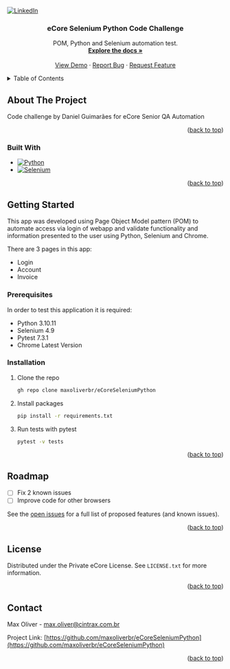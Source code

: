 <!-- Improved compatibility of back to top link: See: https://github.com/othneildrew/Best-README-Template/pull/73 -->
<a name="readme-top"></a>
<!--
*** Thanks for checking out the Best-README-Template. If you have a suggestion
*** that would make this better, please fork the repo and create a pull request
*** or simply open an issue with the tag "enhancement".
*** Don't forget to give the project a star!
*** Thanks again! Now go create something AMAZING! :D
-->



<!-- PROJECT SHIELDS -->
<!--
*** I'm using markdown "reference style" links for readability.
*** Reference links are enclosed in brackets [ ] instead of parentheses ( ).
*** See the bottom of this document for the declaration of the reference variables
*** for contributors-url, forks-url, etc. This is an optional, concise syntax you may use.
*** https://www.markdownguide.org/basic-syntax/#reference-style-links
-->

[![LinkedIn][linkedin-shield]][linkedin-url]




<h3 align="center">eCore Selenium Python Code Challenge</h3>

  <p align="center">
    POM, Python and Selenium automation test. 
    <br />
    <a href="https://github.com/maxoliverbr/eCoreSeleniumPython"><strong>Explore the docs »</strong></a>
    <br />
    <br />
    <a href="https://github.com/maxoliverbr/eCoreSeleniumPython">View Demo</a>
    ·
    <a href="https://github.com/maxoliverbr/eCoreSeleniumPython/issues">Report Bug</a>
    ·
    <a href="https://github.com/maxoliverbr/eCoreSeleniumPython/issues">Request Feature</a>
  </p>
</div>



<!-- TABLE OF CONTENTS -->
<details>
  <summary>Table of Contents</summary>
  <ol>
    <li>
      <a href="#about-the-project">About The Project</a>
      <ul>
        <li><a href="#built-with">Built With</a></li>
      </ul>
    </li>
    <li>
      <a href="#getting-started">Getting Started</a>
      <ul>
        <li><a href="#prerequisites">Prerequisites</a></li>
        <li><a href="#installation">Installation</a></li>
      </ul>
    </li>
    <li><a href="#usage">Usage</a></li>
    <li><a href="#roadmap">Roadmap</a></li>
    <li><a href="#contributing">Contributing</a></li>
    <li><a href="#license">License</a></li>
    <li><a href="#contact">Contact</a></li>
    <li><a href="#acknowledgments">Acknowledgments</a></li>
  </ol>
</details>



<!-- ABOUT THE PROJECT -->
## About The Project

Code challenge by Daniel Guimarães for eCore Senior QA Automation
<p align="right">(<a href="#readme-top">back to top</a>)</p>



### Built With

* [![Python][Python]][Python-url]
* [![Selenium][Selenium]][Selenium-url]


<p align="right">(<a href="#readme-top">back to top</a>)</p>



<!-- GETTING STARTED -->
## Getting Started

This app was developed using Page Object Model pattern (POM) to automate access via login of webapp 
and validate functionality and information presented to the user using Python, Selenium and Chrome.

There are 3 pages in this app:
* Login
* Account
* Invoice

### Prerequisites

In order to test this application it is required:
* Python 3.10.11
* Selenium 4.9
* Pytest 7.3.1
* Chrome Latest Version


### Installation

1. Clone the repo
   ```sh
   gh repo clone maxoliverbr/eCoreSeleniumPython
   ```
2. Install packages
   ```sh
   pip install -r requirements.txt
   ```
3. Run tests with pytest
   ```sh
   pytest -v tests
   ```

<p align="right">(<a href="#readme-top">back to top</a>)</p>




<!-- ROADMAP -->
## Roadmap

- [ ] Fix 2 known issues
- [ ] Improve code for other browsers

See the [open issues](https://github.com/maxoliverbr/eCoreSeleniumPython/issues) for a full list of proposed features (and known issues).

<p align="right">(<a href="#readme-top">back to top</a>)</p>



<!-- LICENSE -->
## License

Distributed under the Private eCore License. See `LICENSE.txt` for more information.

<p align="right">(<a href="#readme-top">back to top</a>)</p>



<!-- CONTACT -->
## Contact

Max Oliver - max.oliver@cintrax.com.br

Project Link: [https://github.com/maxoliverbr/eCoreSeleniumPython](https://github.com/maxoliverbr/eCoreSeleniumPython)

<p align="right">(<a href="#readme-top">back to top</a>)</p>



<!-- MARKDOWN LINKS & IMAGES -->
<!-- https://www.markdownguide.org/basic-syntax/#reference-style-links -->
[linkedin-shield]: https://img.shields.io/badge/-LinkedIn-black.svg?style=for-the-badge&logo=linkedin&colorB=555
[linkedin-url]: https://linkedin.com/in/maxoliver
[Python]: https://img.shields.io/badge/Python-3776AB?style=for-the-badge&logo=python&logoColor=white
[Python-url]: https://python.org
[Selenium]: https://img.shields.io/badge/-selenium-%43B02A?style=for-the-badge&logo=selenium&logoColor=white
[Selenium-url]: https://www.selenium.dev/
